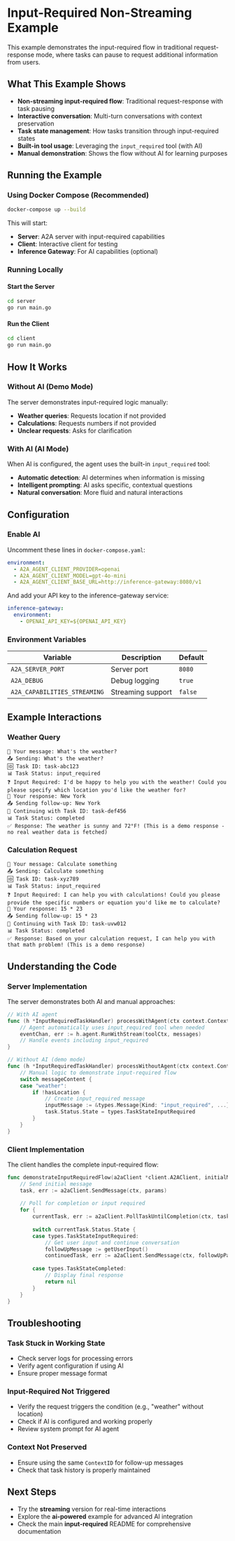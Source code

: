 # Input-Required Non-Streaming Example

This example demonstrates the input-required flow in traditional request-response mode, where tasks can pause to request additional information from users.

## What This Example Shows

- **Non-streaming input-required flow**: Traditional request-response with task pausing
- **Interactive conversation**: Multi-turn conversations with context preservation
- **Task state management**: How tasks transition through input-required states
- **Built-in tool usage**: Leveraging the `input_required` tool (with AI)
- **Manual demonstration**: Shows the flow without AI for learning purposes

## Running the Example

### Using Docker Compose (Recommended)

```bash
docker-compose up --build
```

This will start:
- **Server**: A2A server with input-required capabilities
- **Client**: Interactive client for testing
- **Inference Gateway**: For AI capabilities (optional)

### Running Locally

#### Start the Server

```bash
cd server
go run main.go
```

#### Run the Client

```bash
cd client
go run main.go
```

## How It Works

### Without AI (Demo Mode)

The server demonstrates input-required logic manually:

- **Weather queries**: Requests location if not provided
- **Calculations**: Requests numbers if not provided
- **Unclear requests**: Asks for clarification

### With AI (AI Mode)

When AI is configured, the agent uses the built-in `input_required` tool:

- **Automatic detection**: AI determines when information is missing
- **Intelligent prompting**: AI asks specific, contextual questions
- **Natural conversation**: More fluid and natural interactions

## Configuration

### Enable AI

Uncomment these lines in `docker-compose.yaml`:

```yaml
environment:
  - A2A_AGENT_CLIENT_PROVIDER=openai
  - A2A_AGENT_CLIENT_MODEL=gpt-4o-mini
  - A2A_AGENT_CLIENT_BASE_URL=http://inference-gateway:8080/v1
```

And add your API key to the inference-gateway service:

```yaml
inference-gateway:
  environment:
    - OPENAI_API_KEY=${OPENAI_API_KEY}
```

### Environment Variables

| Variable | Description | Default |
|----------|-------------|---------|
| `A2A_SERVER_PORT` | Server port | `8080` |
| `A2A_DEBUG` | Debug logging | `true` |
| `A2A_CAPABILITIES_STREAMING` | Streaming support | `false` |

## Example Interactions

### Weather Query

```
💬 Your message: What's the weather?
📤 Sending: What's the weather?
🆔 Task ID: task-abc123
📊 Task Status: input_required
❓ Input Required: I'd be happy to help you with the weather! Could you please specify which location you'd like the weather for?
💬 Your response: New York
📤 Sending follow-up: New York
🔄 Continuing with Task ID: task-def456
📊 Task Status: completed
✅ Response: The weather is sunny and 72°F! (This is a demo response - no real weather data is fetched)
```

### Calculation Request

```
💬 Your message: Calculate something
📤 Sending: Calculate something
🆔 Task ID: task-xyz789
📊 Task Status: input_required
❓ Input Required: I can help you with calculations! Could you please provide the specific numbers or equation you'd like me to calculate?
💬 Your response: 15 * 23
📤 Sending follow-up: 15 * 23
🔄 Continuing with Task ID: task-uvw012
📊 Task Status: completed
✅ Response: Based on your calculation request, I can help you with that math problem! (This is a demo response)
```

## Understanding the Code

### Server Implementation

The server demonstrates both AI and manual approaches:

```go
// With AI agent
func (h *InputRequiredTaskHandler) processWithAgent(ctx context.Context, task *types.Task, message *types.Message) (*types.Task, error) {
    // Agent automatically uses input_required tool when needed
    eventChan, err := h.agent.RunWithStream(toolCtx, messages)
    // Handle events including input_required
}

// Without AI (demo mode)
func (h *InputRequiredTaskHandler) processWithoutAgent(ctx context.Context, task *types.Task, message *types.Message) (*types.Task, error) {
    // Manual logic to demonstrate input-required flow
    switch messageContent {
    case "weather":
        if !hasLocation {
            // Create input_required message
            inputMessage := &types.Message{Kind: "input_required", ...}
            task.Status.State = types.TaskStateInputRequired
        }
    }
}
```

### Client Implementation

The client handles the complete input-required flow:

```go
func demonstrateInputRequiredFlow(a2aClient *client.A2AClient, initialMessage string, logger *zap.Logger) error {
    // Send initial message
    task, err := a2aClient.SendMessage(ctx, params)
    
    // Poll for completion or input required
    for {
        currentTask, err := a2aClient.PollTaskUntilCompletion(ctx, taskID, timeout)
        
        switch currentTask.Status.State {
        case types.TaskStateInputRequired:
            // Get user input and continue conversation
            followUpMessage := getUserInput()
            continuedTask, err := a2aClient.SendMessage(ctx, followUpParams)
            
        case types.TaskStateCompleted:
            // Display final response
            return nil
        }
    }
}
```

## Troubleshooting

### Task Stuck in Working State

- Check server logs for processing errors
- Verify agent configuration if using AI
- Ensure proper message format

### Input-Required Not Triggered

- Verify the request triggers the condition (e.g., "weather" without location)
- Check if AI is configured and working properly
- Review system prompt for AI agent

### Context Not Preserved

- Ensure using the same `ContextID` for follow-up messages
- Check that task history is properly maintained

## Next Steps

- Try the **streaming** version for real-time interactions
- Explore the **ai-powered** example for advanced AI integration
- Check the main **input-required** README for comprehensive documentation